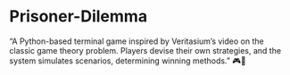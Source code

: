 # Prisoner-Dilemma
“A Python-based terminal game inspired by Veritasium’s video on the classic game theory problem. Players devise their own strategies, and the system simulates scenarios, determining winning methods.” 🎮🐍
